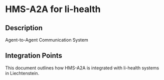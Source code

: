 # HMS-A2A for li-health

## Description

Agent-to-Agent Communication System

## Integration Points

This document outlines how HMS-A2A is integrated with li-health systems in Liechtenstein.
